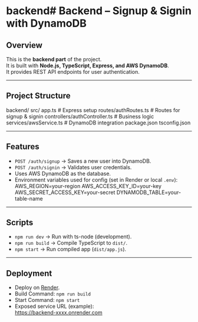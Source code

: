# backend# Backend – Signup & Signin with DynamoDB

## Overview
This is the **backend part** of the project.  
It is built with **Node.js, TypeScript, Express, and AWS DynamoDB**.  
It provides REST API endpoints for user authentication.

---

## Project Structure
backend/
src/
app.ts # Express setup
routes/authRoutes.ts # Routes for signup & signin
controllers/authController.ts # Business logic
services/awsService.ts # DynamoDB integration
package.json
tsconfig.json


---

## Features
- `POST /auth/signup` → Saves a new user into DynamoDB.
- `POST /auth/signin` → Validates user credentials.
- Uses AWS DynamoDB as the database.
- Environment variables used for config (set in Render or local `.env`):
AWS_REGION=your-region
AWS_ACCESS_KEY_ID=your-key
AWS_SECRET_ACCESS_KEY=your-secret
DYNAMODB_TABLE=your-table-name



---

## Scripts
- `npm run dev` → Run with ts-node (development).
- `npm run build` → Compile TypeScript to `dist/`.
- `npm start` → Run compiled app (`dist/app.js`).

---

## Deployment
- Deploy on [Render](https://render.com).
- Build Command: `npm run build`
- Start Command: `npm start`
- Exposed service URL (example):  
https://backend-xxxx.onrender.com